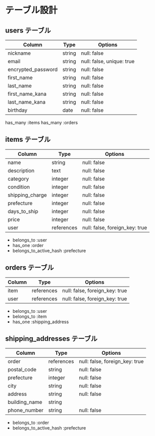 # テーブル設計

## users テーブル

| Column              | Type   | Options                   |
|---------------------|--------|---------------------------|
| nickname            | string | null: false               |
| email               | string | null: false, unique: true |
| encrypted_password  | string | null: false               |
| first_name          | string | null: false               |
| last_name           | string | null: false               |
| first_name_kana     | string | null: false               |
| last_name_kana      | string | null: false               |
| birthday            | date   | null: false               |

has_many :items
has_many :orders

## items テーブル

| Column              | Type       | Options                        |
|---------------------|------------|--------------------------------|
| name                | string     | null: false                    |
| description         | text       | null: false                    |
| category            | integer    | null: false                    |
| condition           | integer    | null: false                    |
| shipping_charge     | integer    | null: false                    |
| prefecture          | integer    | null: false                    |
| days_to_ship        | integer    | null: false                    |
| price               | integer    | null: false                    |
| user                | references | null: false, foreign_key: true |

- belongs_to :user
- has_one :order
- belongs_to_active_hash :prefecture

## orders テーブル

| Column   | Type       | Options                        |
|----------|------------|--------------------------------|
| item     | references | null: false, foreign_key: true |
| user     | references | null: false, foreign_key: true |

- belongs_to :user
- belongs_to :item
- has_one :shipping_address

## shipping_addresses テーブル

| Column          | Type       | Options                        |
|-----------------|------------|--------------------------------|
| order           | references | null: false, foreign_key: true |
| postal_code     | string     | null: false                    |
| prefecture      | integer    | null: false                    |
| city            | string     | null: false                    |
| address         | string     | null: false                    |
| building_name   | string     |                                |
| phone_number    | string     | null: false                    |

- belongs_to :order
- belongs_to_active_hash :prefecture
